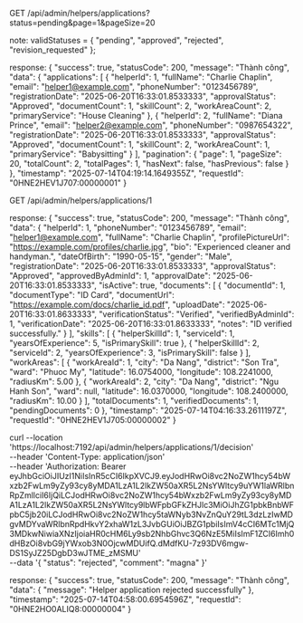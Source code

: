 GET /api/admin/helpers/applications?status=pending&page=1&pageSize=20

note:  validStatuses = { "pending", "approved", "rejected", "revision_requested" };

response:
{
"success": true,
"statusCode": 200,
"message": "Thành công",
"data": {
"applications": [
{
"helperId": 1,
"fullName": "Charlie Chaplin",
"email": "helper1@example.com",
"phoneNumber": "0123456789",
"registrationDate": "2025-06-20T16:33:01.8533333",
"approvalStatus": "Approved",
"documentCount": 1,
"skillCount": 2,
"workAreaCount": 2,
"primaryService": "House Cleaning"
},
{
"helperId": 2,
"fullName": "Diana Prince",
"email": "helper2@example.com",
"phoneNumber": "0987654322",
"registrationDate": "2025-06-20T16:33:01.8533333",
"approvalStatus": "Approved",
"documentCount": 1,
"skillCount": 2,
"workAreaCount": 1,
"primaryService": "Babysitting"
}
],
"pagination": {
"page": 1,
"pageSize": 20,
"totalCount": 2,
"totalPages": 1,
"hasNext": false,
"hasPrevious": false
}
},
"timestamp": "2025-07-14T04:19:14.1649355Z",
"requestId": "0HNE2HEV1J707:00000001"
}

GET /api/admin/helpers/applications/1

response:
{
"success": true,
"statusCode": 200,
"message": "Thành công",
"data": {
"helperId": 1,
"phoneNumber": "0123456789",
"email": "helper1@example.com",
"fullName": "Charlie Chaplin",
"profilePictureUrl": "https://example.com/profiles/charlie.jpg",
"bio": "Experienced cleaner and handyman.",
"dateOfBirth": "1990-05-15",
"gender": "Male",
"registrationDate": "2025-06-20T16:33:01.8533333",
"approvalStatus": "Approved",
"approvedByAdminId": 1,
"approvalDate": "2025-06-20T16:33:01.8533333",
"isActive": true,
"documents": [
{
"documentId": 1,
"documentType": "ID Card",
"documentUrl": "https://example.com/docs/charlie_id.pdf",
"uploadDate": "2025-06-20T16:33:01.8633333",
"verificationStatus": "Verified",
"verifiedByAdminId": 1,
"verificationDate": "2025-06-20T16:33:01.8633333",
"notes": "ID verified successfully."
}
],
"skills": [
{
"helperSkillId": 1,
"serviceId": 1,
"yearsOfExperience": 5,
"isPrimarySkill": true
},
{
"helperSkillId": 2,
"serviceId": 2,
"yearsOfExperience": 3,
"isPrimarySkill": false
}
],
"workAreas": [
{
"workAreaId": 1,
"city": "Da Nang",
"district": "Son Tra",
"ward": "Phuoc My",
"latitude": 16.0754000,
"longitude": 108.2241000,
"radiusKm": 5.00
},
{
"workAreaId": 2,
"city": "Da Nang",
"district": "Ngu Hanh Son",
"ward": null,
"latitude": 16.0370000,
"longitude": 108.2400000,
"radiusKm": 10.00
}
],
"totalDocuments": 1,
"verifiedDocuments": 1,
"pendingDocuments": 0
},
"timestamp": "2025-07-14T04:16:33.2611197Z",
"requestId": "0HNE2HEV1J705:00000002"
}


curl --location 'https://localhost:7192/api/admin/helpers/applications/1/decision' \
--header 'Content-Type: application/json' \
--header 'Authorization: Bearer eyJhbGciOiJIUzI1NiIsInR5cCI6IkpXVCJ9.eyJodHRwOi8vc2NoZW1hcy54bWxzb2FwLm9yZy93cy8yMDA1LzA1L2lkZW50aXR5L2NsYWltcy9uYW1laWRlbnRpZmllciI6IjQiLCJodHRwOi8vc2NoZW1hcy54bWxzb2FwLm9yZy93cy8yMDA1LzA1L2lkZW50aXR5L2NsYWltcy9lbWFpbGFkZHJlc3MiOiJhZG1pbkBnbWFpbC5jb20iLCJodHRwOi8vc2NoZW1hcy5taWNyb3NvZnQuY29tL3dzLzIwMDgvMDYvaWRlbnRpdHkvY2xhaW1zL3JvbGUiOiJBZG1pbiIsImV4cCI6MTc1MjQ3MDkwNiwiaXNzIjoiaHR0cHM6Ly9sb2NhbGhvc3Q6NzE5MiIsImF1ZCI6Imh0dHBzOi8vbG9jYWxob3N0OjcwMDUifQ.dMdfKU-7z93DV6mgw-DS1SyJZ25DgbD3wJTME_zMSMU' \
--data '{
"status": "rejected",
"comment": "magna"
}'

response:
{
"success": true,
"statusCode": 200,
"message": "Thành công",
"data": {
"message": "Helper application rejected successfully"
},
"timestamp": "2025-07-14T04:58:00.6954596Z",
"requestId": "0HNE2HO0ALIQ8:00000004"
}